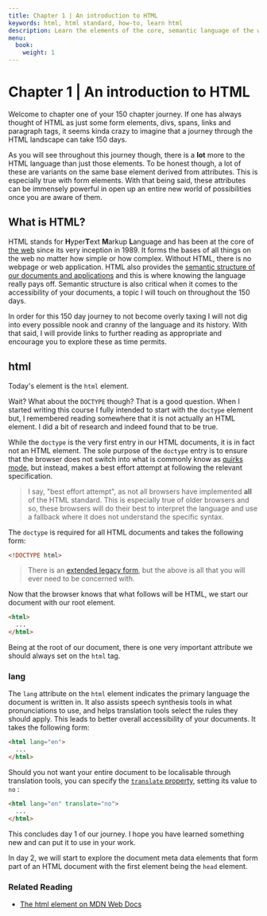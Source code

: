```yaml
---
title: Chapter 1 | An introduction to HTML
keywords: html, html standard, how-to, learn html
description: Learn the elements of the core, semantic language of the web.
menu:
  book:
    weight: 1
---
```


# Chapter 1 | An introduction to HTML

Welcome to chapter one of your 150 chapter journey. If one has always thought of HTML as just some form elements, divs, spans, links and paragraph tags, it seems kinda crazy to imagine that a journey through the HTML landscape can take 150 days.

As you will see throughout this journey though, there is a **lot** more to the HTML language than just those elements. To be honest though, a lot of these are variants on the same base element derived from attributes. This is especially true with form elements. With that being said, these attributes can be immensely powerful in open up an entire new world of possibilities once you are aware of them.

## What is HTML?

HTML stands for **H**yper**T**ext **M**arkup **L**anguage and has been at the core of [the web](https://en.wikipedia.org/wiki/World_Wide_Web) since its very inception in 1989. It forms the bases of all things on the web no matter how simple or how complex. Without HTML, there is no webpage or web application. HTML also provides the [semantic structure of our documents and applications](https://webaim.org/techniques/semanticstructure/) and this is where knowing the language really pays off. Semantic structure is also critical when it comes to the accessibility of your documents, a topic I will touch on throughout the 150 days.

In order for this 150 day journey to not become overly taxing I will not dig into every possible nook and cranny of the language and its history. With that said, I will provide links to further reading as appropriate and encourage you to explore these as time permits.

## html

Today's element is the `html` element.

Wait? What about the `DOCTYPE` though? That is a good question. When I started writing this course I fully intended to start with the `doctype` element but, I remembered reading somewhere that it is not actually an HTML element. I did a bit of research and indeed found that to be true.

While the `doctype` is the very first entry in our HTML documents, it is in fact not an HTML element. The sole purpose of the `doctype` entry is to ensure that the browser does not switch into what is commonly know as [quirks mode](https://developer.mozilla.org/en-US/docs/Web/HTML/Quirks_Mode_and_Standards_Mode), but instead, makes a best effort attempt at following the relevant specification.

> I say, "best effort attempt", as not all browsers have implemented **all** of the HTML standard. This is especially true of older browsers and so, these browsers will do their best to interpret the language and use a fallback where it does not understand the specific syntax.

The `doctype` is required for all HTML documents and takes the following form:

```html
<!DOCTYPE html>
```

> There is an [extended legacy form](https://html.spec.whatwg.org/multipage/syntax.html#the-doctype), but the above is all that you will ever need to be concerned with.

Now that the browser knows that what follows will be HTML, we start our document with our root element.

```html
<html>
  ...
</html>
```

Being at the root of our document, there is one very important attribute we should always set on the `html` tag.

### lang

The `lang` attribute on the `html` element indicates the primary language the document is written in. It also assists speech synthesis tools in what pronunciations to use, and helps translation tools select the rules they should apply. This leads to better overall accessibility of your documents. It takes the following form:

```html
<html lang="en">
  ...
</html>
```

Should you not want your entire document to be localisable through translation tools, you can specify the [`translate` property](https://html.spec.whatwg.org/#attr-translate), setting its value to `no` :

```html
<html lang="en" translate="no">
  ...
</html>
```

This concludes day 1 of our journey. I hope you have learned something new and can put it to use in your work.

In day 2, we will start to explore the document meta data elements that form part of an HTML document with the first element being the `head` element.

### Related Reading

- [The html element on MDN Web Docs](https://developer.mozilla.org/en-US/docs/Web/HTML/Element/html)
